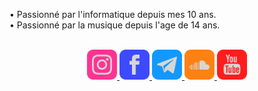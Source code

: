 • Passionné par l'informatique depuis mes 10 ans.</br>
• Passionné par la musique depuis l'age de 14 ans.

<!-- DEB : Pied de Page -->
<br>
<div align=center>
     <a href="https://instagr.am/jason.gouzien.off" target="_blank">
        <img src="/icons/instagram.png" alt="instagram" width="48" height="48">
    </a>
    <a href="https://fb.me/jasongouzien.off" target="_blank">
        <img src="/icons/facebook.png" alt="facebook" width="48" height="48">
    </a>
    <a href="https://t.me/jasongouzien" target="_blank">
        <img src="/icons/telegram.png" alt="telegram" width="48" heigth="48">
    </a>
    <a href="https://soundcloud.com/jason-gouzien" target="_blank">
        <img src="/icons/soundcloud.png" alt="soundcloud" width="48" height="48">
    </a>
    <a href="https://www.youtube.com/channel/UCTiCWv_qWGW0DCW1ivNimgQ" target="_blank">
        <img src="/icons/youtube.png" alt="youtube" width="48" height"48">
    </a>
</div>

<!-- FIN : Pied de Page -->
